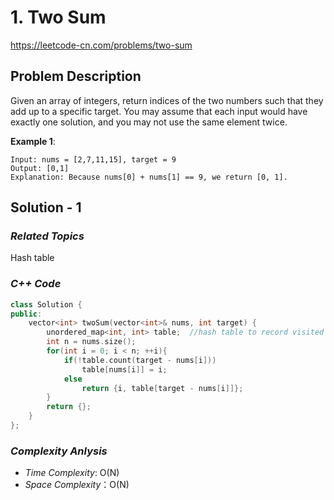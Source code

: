 # 1. Two Sum

https://leetcode-cn.com/problems/two-sum

## Problem Description

Given an array of integers, return indices of the two numbers such that they add up to a specific target.
You may assume that each input would have exactly one solution, and you may not use the same element twice.

**Example 1**:
```
Input: nums = [2,7,11,15], target = 9
Output: [0,1]
Explanation: Because nums[0] + nums[1] == 9, we return [0, 1].

```

## Solution - 1

### _Related Topics_
Hash table

### _C++ Code_
```cpp
class Solution {
public:
    vector<int> twoSum(vector<int>& nums, int target) {
        unordered_map<int, int> table;  //hash table to record visited number in vector<int> nums
        int n = nums.size();
        for(int i = 0; i < n; ++i){
            if(!table.count(target - nums[i]))
                table[nums[i]] = i;
            else
                return {i, table[target - nums[i]]};
        }
        return {};
    }
};
```

### _Complexity Anlysis_

- _Time Complexity_: O(N)
- _Space Complexity_：O(N)
